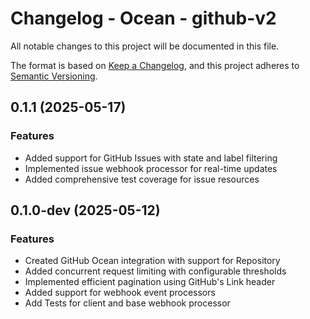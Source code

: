 # Changelog - Ocean - github-v2

All notable changes to this project will be documented in this file.

The format is based on [Keep a Changelog](https://keepachangelog.com/en/1.0.0/),
and this project adheres to [Semantic Versioning](https://semver.org/spec/v2.0.0.html).

<!-- towncrier release notes start -->

## 0.1.1 (2025-05-17)

### Features

- Added support for GitHub Issues with state and label filtering
- Implemented issue webhook processor for real-time updates
- Added comprehensive test coverage for issue resources


## 0.1.0-dev (2025-05-12)

### Features

- Created GitHub Ocean integration with support for Repository
- Added concurrent request limiting with configurable thresholds
- Implemented efficient pagination using GitHub's Link header
- Added support for webhook event processors
- Add Tests for client and base webhook processor